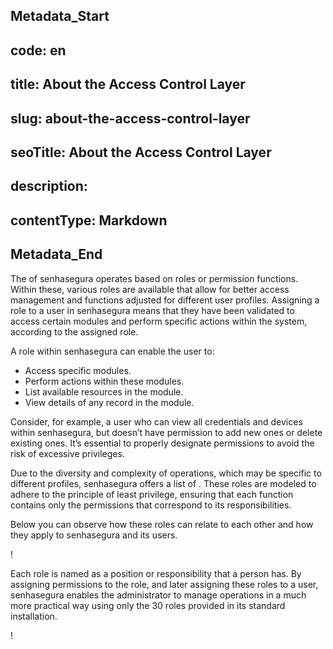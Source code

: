 ## Metadata_Start 
## code: en
## title: About the Access Control Layer 
## slug: about-the-access-control-layer 
## seoTitle: About the Access Control Layer 
## description:  
## contentType: Markdown 
## Metadata_End
The  of senhasegura operates based on roles or permission functions. Within these, various roles are available that allow for better access management and functions adjusted for different user profiles. Assigning a role to a user in senhasegura means that they have been validated to access certain modules and perform specific actions within the system, according to the assigned role. 

A role within senhasegura can enable the user to:

* Access specific modules.  
* Perform actions within these modules.  
* List available resources in the module.  
* View details of any record in the module. 

Consider, for example, a user who can view all credentials and devices within senhasegura, but doesn’t have permission to add new ones or delete existing ones. It’s essential to properly designate permissions to avoid the risk of excessive privileges. 

Due to the diversity and complexity of operations, which may be specific to different profiles, senhasegura offers a list of . These roles are modeled to adhere to the principle of least privilege, ensuring that each function contains only the permissions that correspond to its responsibilities. 

Below you can observe how these roles can relate to each other and how they apply to senhasegura and its users.

!

Each role is named as a position or responsibility that a person has. By assigning permissions to the role, and later assigning these roles to a user, senhasegura enables the administrator to manage operations in a much more practical way using only the 30 roles provided in its standard installation.

!